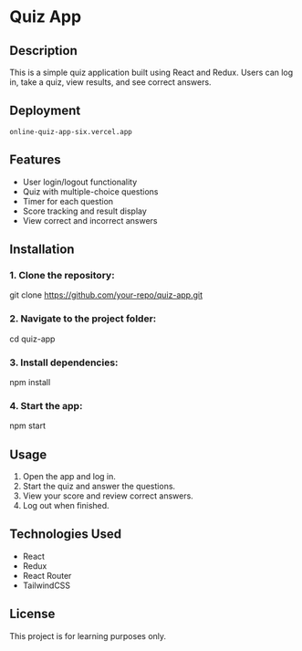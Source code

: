 # Quiz App

## Description
This is a simple quiz application built using React and Redux. Users can log in, take a quiz, view results, and see correct answers.

## Deployment
`online-quiz-app-six.vercel.app`

## Features
- User login/logout functionality
- Quiz with multiple-choice questions
- Timer for each question
- Score tracking and result display
- View correct and incorrect answers

## Installation
### 1. Clone the repository:
git clone https://github.com/your-repo/quiz-app.git

### 2. Navigate to the project folder:
cd quiz-app

### 3. Install dependencies:
npm install

### 4. Start the app:
npm start


## Usage
1. Open the app and log in.
2. Start the quiz and answer the questions.
3. View your score and review correct answers.
4. Log out when finished.

## Technologies Used
- React
- Redux
- React Router
- TailwindCSS 

## License
This project is for learning purposes only.

